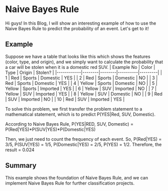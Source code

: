 
# Naive Bayes Rule

Hi guys! In this Blog, I will show an interesting example of how to use the Naive Bayes Rule to predict the probability of an event. Let's get to it!

## Example
Suppose we have a table that looks like this which shows the features (color, type, and origin), and we simply want to calculate the probability that a car will be stolen when it is a domestic red SUV. 
| Example No | Color  | Type   | Origin   | Stolen? |
|------------|--------|--------|----------|---------|
| 1          | Red    | Sports | Domestic | YES     |
| 2          | Red    | Sports | Domestic | NO      |
| 3          | Red    | Sports | Domestic | YES     |
| 4          | Yellow | Sports | Domestic | NO      |
| 5          | Yellow | Sports | Imported | YES     |
| 6          | Yellow | SUV    | Imported | NO      |
| 7          | Yellow | SUV    | Imported | YES     |
| 8          | Yellow | SUV    | Domestic | NO      |
| 9          | Red    | SUV    | Imported | NO      |
| 10         | Red    | SUV    | Imported | YES     |

To solve this problem, we first transfer the problem statement to a mathematical statement, which is to predict P(YES|Red, SUV, Domestic).

According to Naive Bayes Rule, P(YES|RED, SUV, Domestic) = P(Red|YES)*P(SUV|YES)*P(Domestic|YES)

Then, we just need to count the frequency of each event. So, P(Red|YES) = 3/5, P(SUV|YES) = 1/5, P(Domestic|YES) = 2/5, P(YES) = 1/2.
Therefore, the result = 0.024

## Summary
This example shows the foundation of Naive Bayes Rule, and we can implement Naive Bayes Rule for further classification projects. 
